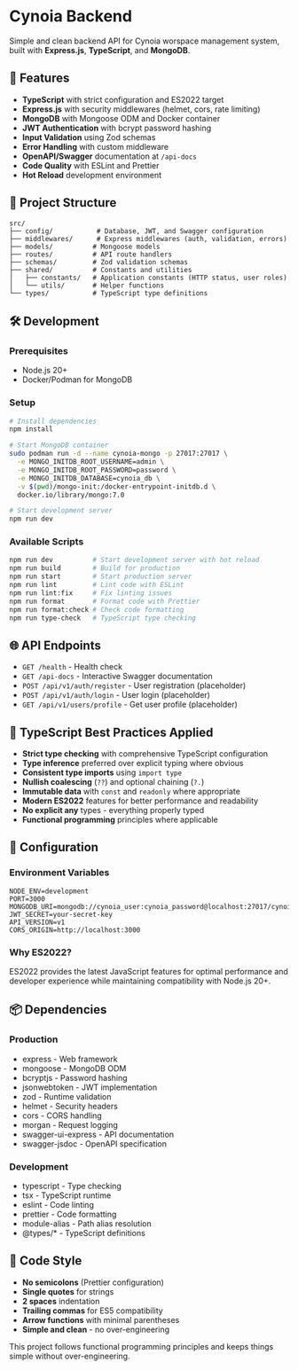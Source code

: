 # Cynoia Backend

Simple and clean backend API for Cynoia worspace management system, built with **Express.js**, **TypeScript**, and **MongoDB**.

## 🚀 Features

- **TypeScript** with strict configuration and ES2022 target
- **Express.js** with security middlewares (helmet, cors, rate limiting)
- **MongoDB** with Mongoose ODM and Docker container
- **JWT Authentication** with bcrypt password hashing
- **Input Validation** using Zod schemas
- **Error Handling** with custom middleware
- **OpenAPI/Swagger** documentation at `/api-docs`
- **Code Quality** with ESLint and Prettier
- **Hot Reload** development environment

## 📁 Project Structure

```
src/
├── config/           # Database, JWT, and Swagger configuration
├── middlewares/      # Express middlewares (auth, validation, errors)
├── models/          # Mongoose models
├── routes/          # API route handlers
├── schemas/         # Zod validation schemas
├── shared/          # Constants and utilities
│   ├── constants/   # Application constants (HTTP status, user roles)
│   └── utils/       # Helper functions
└── types/           # TypeScript type definitions
```

## 🛠️ Development

### Prerequisites
- Node.js 20+
- Docker/Podman for MongoDB

### Setup
```bash
# Install dependencies
npm install

# Start MongoDB container
sudo podman run -d --name cynoia-mongo -p 27017:27017 \
  -e MONGO_INITDB_ROOT_USERNAME=admin \
  -e MONGO_INITDB_ROOT_PASSWORD=password \
  -e MONGO_INITDB_DATABASE=cynoia_db \
  -v $(pwd)/mongo-init:/docker-entrypoint-initdb.d \
  docker.io/library/mongo:7.0

# Start development server
npm run dev
```

### Available Scripts
```bash
npm run dev          # Start development server with hot reload
npm run build        # Build for production
npm run start        # Start production server
npm run lint         # Lint code with ESLint
npm run lint:fix     # Fix linting issues
npm run format       # Format code with Prettier
npm run format:check # Check code formatting
npm run type-check   # TypeScript type checking
```

## 🌐 API Endpoints

- `GET /health` - Health check
- `GET /api-docs` - Interactive Swagger documentation
- `POST /api/v1/auth/register` - User registration (placeholder)
- `POST /api/v1/auth/login` - User login (placeholder)
- `GET /api/v1/users/profile` - Get user profile (placeholder)

## 🎯 TypeScript Best Practices Applied

- **Strict type checking** with comprehensive TypeScript configuration
- **Type inference** preferred over explicit typing where obvious
- **Consistent type imports** using `import type`
- **Nullish coalescing** (`??`) and optional chaining (`?.`)
- **Immutable data** with `const` and `readonly` where appropriate
- **Modern ES2022** features for better performance and readability
- **No explicit any** types - everything properly typed
- **Functional programming** principles where applicable

## 🔧 Configuration

### Environment Variables
```env
NODE_ENV=development
PORT=3000
MONGODB_URI=mongodb://cynoia_user:cynoia_password@localhost:27017/cynoia_db
JWT_SECRET=your-secret-key
API_VERSION=v1
CORS_ORIGIN=http://localhost:3000
```

### Why ES2022?
ES2022 provides the latest JavaScript features for optimal performance and developer experience while maintaining compatibility with Node.js 20+.

## 📦 Dependencies

### Production
- express - Web framework
- mongoose - MongoDB ODM
- bcryptjs - Password hashing
- jsonwebtoken - JWT implementation
- zod - Runtime validation
- helmet - Security headers
- cors - CORS handling
- morgan - Request logging
- swagger-ui-express - API documentation
- swagger-jsdoc - OpenAPI specification

### Development
- typescript - Type checking
- tsx - TypeScript runtime
- eslint - Code linting
- prettier - Code formatting
- module-alias - Path alias resolution
- @types/* - TypeScript definitions

## 🎨 Code Style

- **No semicolons** (Prettier configuration)
- **Single quotes** for strings
- **2 spaces** indentation
- **Trailing commas** for ES5 compatibility
- **Arrow functions** with minimal parentheses
- **Simple and clean** - no over-engineering

This project follows functional programming principles and keeps things simple without over-engineering.
